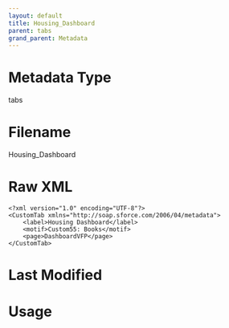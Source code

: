 ```yaml
---
layout: default
title: Housing_Dashboard
parent: tabs
grand_parent: Metadata
---
```

# Metadata Type
tabs


# Filename 
Housing_Dashboard


# Raw XML
```
<?xml version="1.0" encoding="UTF-8"?>
<CustomTab xmlns="http://soap.sforce.com/2006/04/metadata">
    <label>Housing Dashboard</label>
    <motif>Custom55: Books</motif>
    <page>DashboardVFP</page>
</CustomTab>
```


# Last Modified


# Usage
